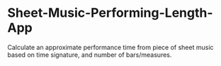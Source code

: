 # Sheet-Music-Performing-Length-App
Calculate an approximate performance time from piece of sheet music based on time signature, and number of bars/measures.
